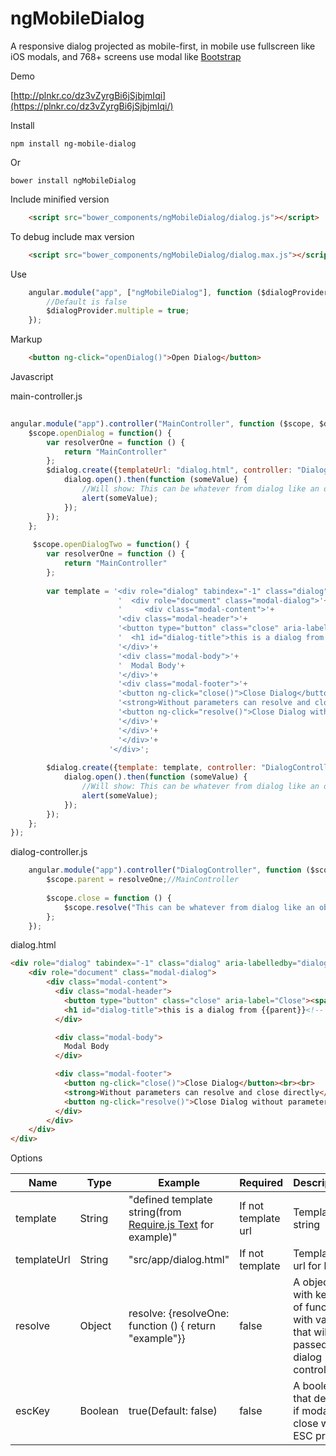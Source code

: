 # ngMobileDialog
A responsive dialog projected as mobile-first, in mobile use fullscreen like iOS modals, and 768+ screens use modal like [Bootstrap](http://getbootstrap.com)

Demo

   [http://plnkr.co/dz3vZyrgBi6jSjbjmIqi](https://plnkr.co/dz3vZyrgBi6jSjbjmIqi/)



Install

    npm install ng-mobile-dialog
    
Or

    bower install ngMobileDialog
    
Include minified version
```html
	<script src="bower_components/ngMobileDialog/dialog.js"></script>
```

To debug include max version
```html
	<script src="bower_components/ngMobileDialog/dialog.max.js"></script>
``` 
Use
```javascript
    angular.module("app", ["ngMobileDialog"], function ($dialogProvider) {
    	//Default is false
    	$dialogProvider.multiple = true;
    });
```
Markup
```html
    <button ng-click="openDialog()">Open Dialog</button>
```
Javascript

main-controller.js
```javascript
    
angular.module("app").controller("MainController", function ($scope, $dialog) {
    $scope.openDialog = function() {
        var resolverOne = function () {
            return "MainController"
        };
        $dialog.create({templateUrl: "dialog.html", controller: "DialogController", resolve: {resolveOne: resolverOne}}, function (dialog) {
            dialog.open().then(function (someValue) {
                //Will show: This can be whatever from dialog like an object or string
                alert(someValue);
            });
        });
    };
    
     $scope.openDialogTwo = function() {
        var resolverOne = function () {
            return "MainController"
        };
        
        var template = '<div role="dialog" tabindex="-1" class="dialog" aria-labelledby="dialog-title">'+
                        '  <div role="document" class="modal-dialog">'+
                        '     <div class="modal-content">'+
                        '<div class="modal-header">'+
                        '<button type="button" class="close" aria-label="Close"><span aria-hidden="true">&times;</span></button>'+
                        '  <h1 id="dialog-title">this is a dialog from {{parent}}<!-- MainController will be show--></h1>'+
                        '</div>'+
                        '<div class="modal-body">'+
                        '  Modal Body'+
                        '</div>'+
                        '<div class="modal-footer">'+
                        '<button ng-click="close()">Close Dialog</button><br><br>'+
                        '<strong>Without parameters can resolve and close directly</strong>'+
                        '<button ng-click="resolve()">Close Dialog without parameters</button>'+
                        '</div>'+
                        '</div>'+
                        '</div>'+
                      '</div>';
        
        $dialog.create({template: template, controller: "DialogController", resolve: {resolveOne: resolverOne}}, function (dialog) {
            dialog.open().then(function (someValue) {
                //Will show: This can be whatever from dialog like an object or string
                alert(someValue);
            });
        });
    };
});
```
dialog-controller.js
```javascript
	angular.module("app").controller("DialogController", function ($scope, resolveOne) {
		$scope.parent = resolveOne;//MainController
		
		$scope.close = function () {
			$scope.resolve("This can be whatever from dialog like an object or string");
		};
	});
```

dialog.html
```html
<div role="dialog" tabindex="-1" class="dialog" aria-labelledby="dialog-title">
    <div role="document" class="modal-dialog">
        <div class="modal-content">
          <div class="modal-header">
            <button type="button" class="close" aria-label="Close"><span aria-hidden="true">&times;</span></button>
            <h1 id="dialog-title">this is a dialog from {{parent}}<!-- MainController will be show--></h1>
          </div>

          <div class="modal-body">
            Modal Body
          </div>

          <div class="modal-footer">
            <button ng-click="close()">Close Dialog</button><br><br>
            <strong>Without parameters can resolve and close directly</strong>
            <button ng-click="resolve()">Close Dialog without parameters</button>
          </div>
        </div>
    </div>
</div>
```
Options

| Name      | Type   | Example                                                | Required            | Description                                                              |
|-------------|--------|--------------------------------------------------------|---------------------|--------------------------------------------------------------------------|
| template    | String | "defined template string(from [Require.js Text](https://github.com/requirejs/text) for example)"                                      | If not template url | Template string                                                          |
| templateUrl | String | "src/app/dialog.html"                                  | If not template     | Template url for load                                                    |
| resolve     | Object | resolve: {resolveOne: function () { return "example"}} | false               | A object with keys of functions with values that will be passed to dialog controller |
| escKey     | Boolean | true(Default: false) | false               | A boolean that define if modal will close with ESC press |

